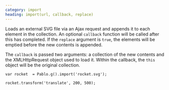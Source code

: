 ```yaml
---
category: import
heading: import(url, callback, replace)
---
```


Loads an external SVG file via an Ajax request and appends it to each element in the collection. An optional `callback` function will be called after this has completed. If the `replace` argument is `true`, the elements will be emptied before the new contents is appended.

The `callback` is passed two arguments: a collection of the new contents and the XMLHttpRequest object used to load it. Within the callback, the `this` object will be the original collection.

    var rocket  = Pablo.g().import('rocket.svg');

    rocket.transform('translate', 200, 500);
